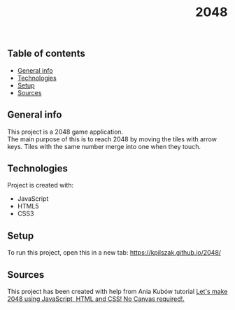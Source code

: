<h1 align="right">2048</h1><br>

## Table of contents
* [General info](#general-info)
* [Technologies](#technologies)
* [Setup](#setup)
* [Sources](#sources)

## General info
This project is a 2048 game application.  
The main purpose of this is to reach 2048 by moving the tiles with arrow keys. Tiles with the same number merge into one when they touch.    
	
## Technologies
Project is created with:
* JavaScript
* HTML5
* CSS3  

## Setup
To run this project, open this in a new tab: <a href="https://kpilszak.github.io/2048/">https://kpilszak.github.io/2048/</a>

## Sources
This project has been created with help from Ania Kubów tutorial <a href="https://www.youtube.com/watch?v=aDn2g8XfSMc">Let's make 2048 using JavaScript, HTML and CSS! No Canvas required!.
